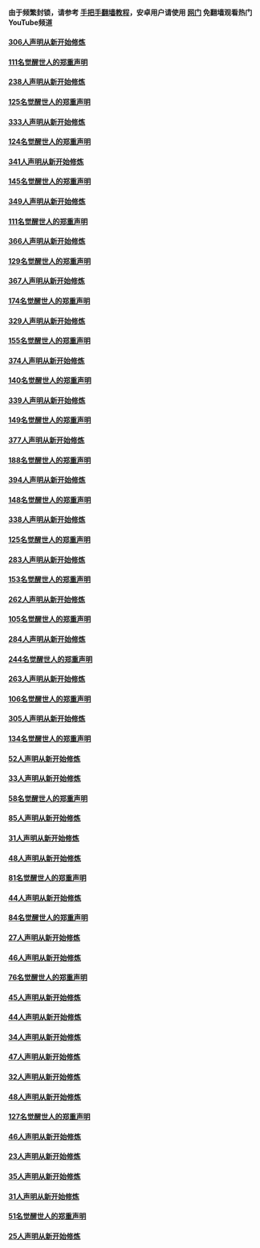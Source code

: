 #### 由于频繁封锁，请参考 [手把手翻墙教程](https://github.com/gfw-breaker/guides/wiki/)，安卓用户请使用 [网门](https://github.com/gfw-breaker/nogfw/blob/master/dl.md?t=07141400) 免翻墙观看热门YouTube频道 

#### [306人声明从新开始修炼](../pages/91/428076.md?t=07141400) 

#### [111名觉醒世人的郑重声明](../pages/91/428075.md?t=07141400) 

#### [238人声明从新开始修炼](../pages/91/427767.md?t=07141400) 

#### [125名觉醒世人的郑重声明](../pages/91/427766.md?t=07141400) 

#### [333人声明从新开始修炼](../pages/91/427525.md?t=07141400) 

#### [124名觉醒世人的郑重声明](../pages/91/427524.md?t=07141400) 

#### [341人声明从新开始修炼](../pages/91/427255.md?t=07141400) 

#### [145名觉醒世人的郑重声明](../pages/91/427254.md?t=07141400) 

#### [349人声明从新开始修炼](../pages/91/426969.md?t=07141400) 

#### [111名觉醒世人的郑重声明](../pages/91/426968.md?t=07141400) 

#### [366人声明从新开始修炼](../pages/91/426737.md?t=07141400) 

#### [129名觉醒世人的郑重声明](../pages/91/426736.md?t=07141400) 

#### [367人声明从新开始修炼](../pages/91/426421.md?t=07141400) 

#### [174名觉醒世人的郑重声明](../pages/91/426420.md?t=07141400) 

#### [329人声明从新开始修炼](../pages/91/426139.md?t=07141400) 

#### [155名觉醒世人的郑重声明](../pages/91/426138.md?t=07141400) 

#### [374人声明从新开始修炼](../pages/91/425811.md?t=07141400) 

#### [140名觉醒世人的郑重声明](../pages/91/425810.md?t=07141400) 

#### [339人声明从新开始修炼](../pages/91/425690.md?t=07141400) 

#### [149名觉醒世人的郑重声明](../pages/91/425689.md?t=07141400) 

#### [377人声明从新开始修炼](../pages/91/424867.md?t=07141400) 

#### [188名觉醒世人的郑重声明](../pages/91/424866.md?t=07141400) 

#### [394人声明从新开始修炼](../pages/91/423914.md?t=07141400) 

#### [148名觉醒世人的郑重声明](../pages/91/423913.md?t=07141400) 

#### [338人声明从新开始修炼](../pages/91/423540.md?t=07141400) 

#### [125名觉醒世人的郑重声明](../pages/91/423539.md?t=07141400) 

#### [283人声明从新开始修炼](../pages/91/423296.md?t=07141400) 

#### [153名觉醒世人的郑重声明](../pages/91/423295.md?t=07141400) 

#### [262人声明从新开始修炼](../pages/91/423004.md?t=07141400) 

#### [105名觉醒世人的郑重声明](../pages/91/423003.md?t=07141400) 

#### [284人声明从新开始修炼](../pages/91/422707.md?t=07141400) 

#### [244名觉醒世人的郑重声明](../pages/91/422706.md?t=07141400) 

#### [263人声明从新开始修炼](../pages/91/422553.md?t=07141400) 

#### [106名觉醒世人的郑重声明](../pages/91/422552.md?t=07141400) 

#### [305人声明从新开始修炼](../pages/91/422153.md?t=07141400) 

#### [134名觉醒世人的郑重声明](../pages/91/422152.md?t=07141400) 

#### [52人声明从新开始修炼](../pages/91/421846.md?t=07141400) 

#### [33人声明从新开始修炼](../pages/91/421804.md?t=07141400) 

#### [58名觉醒世人的郑重声明](../pages/91/421845.md?t=07141400) 

#### [85人声明从新开始修炼](../pages/91/421769.md?t=07141400) 

#### [31人声明从新开始修炼](../pages/91/421763.md?t=07141400) 

#### [48人声明从新开始修炼](../pages/91/421605.md?t=07141400) 

#### [81名觉醒世人的郑重声明](../pages/91/421656.md?t=07141400) 

#### [44人声明从新开始修炼](../pages/91/421544.md?t=07141400) 

#### [84名觉醒世人的郑重声明](../pages/91/421543.md?t=07141400) 

#### [27人声明从新开始修炼](../pages/91/421465.md?t=07141400) 

#### [46人声明从新开始修炼](../pages/91/421454.md?t=07141400) 

#### [76名觉醒世人的郑重声明](../pages/91/421453.md?t=07141400) 

#### [45人声明从新开始修炼](../pages/91/421452.md?t=07141400) 

#### [44人声明从新开始修炼](../pages/91/421422.md?t=07141400) 

#### [34人声明从新开始修炼](../pages/91/421322.md?t=07141400) 

#### [47人声明从新开始修炼](../pages/91/421264.md?t=07141400) 

#### [32人声明从新开始修炼](../pages/91/421225.md?t=07141400) 

#### [48人声明从新开始修炼](../pages/91/421202.md?t=07141400) 

#### [127名觉醒世人的郑重声明](../pages/91/421224.md?t=07141400) 

#### [46人声明从新开始修炼](../pages/91/421203.md?t=07141400) 

#### [23人声明从新开始修炼](../pages/91/421138.md?t=07141400) 

#### [35人声明从新开始修炼](../pages/91/421122.md?t=07141400) 

#### [31人声明从新开始修炼](../pages/91/421081.md?t=07141400) 

#### [51名觉醒世人的郑重声明](../pages/91/421080.md?t=07141400) 

#### [25人声明从新开始修炼](../pages/91/421020.md?t=07141400) 

